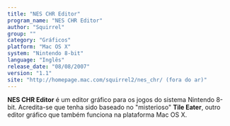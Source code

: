 ```yaml
---
title: "NES CHR Editor"
program_name: "NES CHR Editor"
author: "Squirrel"
group: ""
category: "Gráficos"
platform: "Mac OS X"
system: "Nintendo 8-bit"
language: "Inglês"
release_date: "08/08/2007"
version: "1.1"
site: "http://homepage.mac.com/squirrel2/nes_chr/ (fora do ar)"
---
```

<b>NES CHR Editor</b> é um editor gráfico para os jogos do sistema Nintendo 8-bit. Acredita-se que tenha sido baseado no "misterioso" <b>Tile Eater</b>, outro editor gráfico que também funciona na plataforma Mac OS X.

